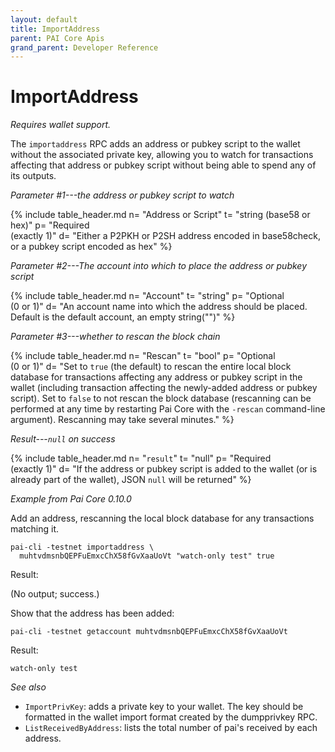 ```yaml
---
layout: default
title: ImportAddress
parent: PAI Core Apis
grand_parent: Developer Reference
---
```


ImportAddress
========================

*Requires wallet support.*

The `importaddress` RPC adds an address or pubkey script to the wallet without the associated private key, allowing you to watch for transactions affecting that address or pubkey script without being able to spend any of its outputs.

*Parameter #1---the address or pubkey script to watch*

{% include table_header.md
  n= "Address or Script"
  t= "string (base58 or hex)"
  p= "Required<br>(exactly 1)"
  d= "Either a P2PKH or P2SH address encoded in base58check, or a pubkey script encoded as hex"
%}

*Parameter #2---The account into which to place the address or pubkey script*

{% include table_header.md
  n= "Account"
  t= "string"
  p= "Optional<br>(0 or 1)"
  d= "An account name into which the address should be placed.  Default is the default account, an empty string(\"\")"
%}

*Parameter #3---whether to rescan the block chain*

{% include table_header.md
  n= "Rescan"
  t= "bool"
  p= "Optional<br>(0 or 1)"
  d= "Set to `true` (the default) to rescan the entire local block database for transactions affecting any address or pubkey script in the wallet (including transaction affecting the newly-added address or pubkey script).  Set to `false` to not rescan the block database (rescanning can be performed at any time by restarting Pai Core with the `-rescan` command-line argument).  Rescanning may take several minutes."
%}

*Result---`null` on success*

{% include table_header.md
  n= "`result`"
  t= "null"
  p= "Required<br>(exactly 1)"
  d= "If the address or pubkey script is added to the wallet (or is already part of the wallet), JSON `null` will be returned"
%}

*Example from Pai Core 0.10.0*

Add an address, rescanning the local block database for any transactions
matching it.

```
pai-cli -testnet importaddress \
  muhtvdmsnbQEPFuEmxcChX58fGvXaaUoVt "watch-only test" true
```

Result:

(No output<!--noref-->; success.)

Show that the address has been added:

```
pai-cli -testnet getaccount muhtvdmsnbQEPFuEmxcChX58fGvXaaUoVt
```

Result:

```
watch-only test
```

*See also*

* `ImportPrivKey`:  adds a private key to your wallet. The key should be formatted in the wallet import format created by the dumpprivkey RPC.
* `ListReceivedByAddress`: lists the total number of pai's received by each address.
